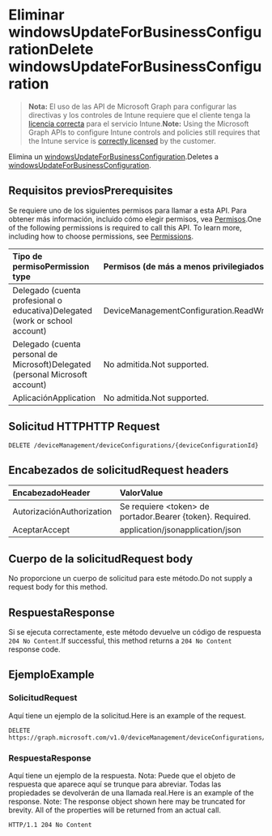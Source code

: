 # <a name="delete-windowsupdateforbusinessconfiguration"></a><span data-ttu-id="203f5-101">Eliminar windowsUpdateForBusinessConfiguration</span><span class="sxs-lookup"><span data-stu-id="203f5-101">Delete windowsUpdateForBusinessConfiguration</span></span>

> <span data-ttu-id="203f5-102">**Nota:** El uso de las API de Microsoft Graph para configurar las directivas y los controles de Intune requiere que el cliente tenga la [licencia correcta](https://go.microsoft.com/fwlink/?linkid=839381) para el servicio Intune.</span><span class="sxs-lookup"><span data-stu-id="203f5-102">**Note:** Using the Microsoft Graph APIs to configure Intune controls and policies still requires that the Intune service is [correctly licensed](https://go.microsoft.com/fwlink/?linkid=839381) by the customer.</span></span>

<span data-ttu-id="203f5-103">Elimina un [windowsUpdateForBusinessConfiguration](../resources/intune_deviceconfig_windowsupdateforbusinessconfiguration.md).</span><span class="sxs-lookup"><span data-stu-id="203f5-103">Deletes a [windowsUpdateForBusinessConfiguration](../resources/intune_deviceconfig_windowsupdateforbusinessconfiguration.md).</span></span>
## <a name="prerequisites"></a><span data-ttu-id="203f5-104">Requisitos previos</span><span class="sxs-lookup"><span data-stu-id="203f5-104">Prerequisites</span></span>
<span data-ttu-id="203f5-p101">Se requiere uno de los siguientes permisos para llamar a esta API. Para obtener más información, incluido cómo elegir permisos, vea [Permisos](../../../concepts/permissions_reference.md).</span><span class="sxs-lookup"><span data-stu-id="203f5-p101">One of the following permissions is required to call this API. To learn more, including how to choose permissions, see [Permissions](../../../concepts/permissions_reference.md).</span></span>

|<span data-ttu-id="203f5-107">Tipo de permiso</span><span class="sxs-lookup"><span data-stu-id="203f5-107">Permission type</span></span>|<span data-ttu-id="203f5-108">Permisos (de más a menos privilegiados)</span><span class="sxs-lookup"><span data-stu-id="203f5-108">Permissions (from least to most privileged)</span></span>|
|:---|:---|
|<span data-ttu-id="203f5-109">Delegado (cuenta profesional o educativa)</span><span class="sxs-lookup"><span data-stu-id="203f5-109">Delegated (work or school account)</span></span>|<span data-ttu-id="203f5-110">DeviceManagementConfiguration.ReadWrite.All</span><span class="sxs-lookup"><span data-stu-id="203f5-110">DeviceManagementConfiguration.ReadWrite.All</span></span>|
|<span data-ttu-id="203f5-111">Delegado (cuenta personal de Microsoft)</span><span class="sxs-lookup"><span data-stu-id="203f5-111">Delegated (personal Microsoft account)</span></span>|<span data-ttu-id="203f5-112">No admitida.</span><span class="sxs-lookup"><span data-stu-id="203f5-112">Not supported.</span></span>|
|<span data-ttu-id="203f5-113">Aplicación</span><span class="sxs-lookup"><span data-stu-id="203f5-113">Application</span></span>|<span data-ttu-id="203f5-114">No admitida.</span><span class="sxs-lookup"><span data-stu-id="203f5-114">Not supported.</span></span>|

## <a name="http-request"></a><span data-ttu-id="203f5-115">Solicitud HTTP</span><span class="sxs-lookup"><span data-stu-id="203f5-115">HTTP Request</span></span>
<!-- {
  "blockType": "ignored"
}
-->
``` http
DELETE /deviceManagement/deviceConfigurations/{deviceConfigurationId}
```

## <a name="request-headers"></a><span data-ttu-id="203f5-116">Encabezados de solicitud</span><span class="sxs-lookup"><span data-stu-id="203f5-116">Request headers</span></span>
|<span data-ttu-id="203f5-117">Encabezado</span><span class="sxs-lookup"><span data-stu-id="203f5-117">Header</span></span>|<span data-ttu-id="203f5-118">Valor</span><span class="sxs-lookup"><span data-stu-id="203f5-118">Value</span></span>|
|:---|:---|
|<span data-ttu-id="203f5-119">Autorización</span><span class="sxs-lookup"><span data-stu-id="203f5-119">Authorization</span></span>|<span data-ttu-id="203f5-120">Se requiere &lt;token&gt; de portador.</span><span class="sxs-lookup"><span data-stu-id="203f5-120">Bearer {token}. Required.</span></span>|
|<span data-ttu-id="203f5-121">Aceptar</span><span class="sxs-lookup"><span data-stu-id="203f5-121">Accept</span></span>|<span data-ttu-id="203f5-122">application/json</span><span class="sxs-lookup"><span data-stu-id="203f5-122">application/json</span></span>|

## <a name="request-body"></a><span data-ttu-id="203f5-123">Cuerpo de la solicitud</span><span class="sxs-lookup"><span data-stu-id="203f5-123">Request body</span></span>
<span data-ttu-id="203f5-124">No proporcione un cuerpo de solicitud para este método.</span><span class="sxs-lookup"><span data-stu-id="203f5-124">Do not supply a request body for this method.</span></span>

## <a name="response"></a><span data-ttu-id="203f5-125">Respuesta</span><span class="sxs-lookup"><span data-stu-id="203f5-125">Response</span></span>
<span data-ttu-id="203f5-126">Si se ejecuta correctamente, este método devuelve un código de respuesta `204 No Content`.</span><span class="sxs-lookup"><span data-stu-id="203f5-126">If successful, this method returns a `204 No Content` response code.</span></span>

## <a name="example"></a><span data-ttu-id="203f5-127">Ejemplo</span><span class="sxs-lookup"><span data-stu-id="203f5-127">Example</span></span>
### <a name="request"></a><span data-ttu-id="203f5-128">Solicitud</span><span class="sxs-lookup"><span data-stu-id="203f5-128">Request</span></span>
<span data-ttu-id="203f5-129">Aquí tiene un ejemplo de la solicitud.</span><span class="sxs-lookup"><span data-stu-id="203f5-129">Here is an example of the request.</span></span>
``` http
DELETE https://graph.microsoft.com/v1.0/deviceManagement/deviceConfigurations/{deviceConfigurationId}
```

### <a name="response"></a><span data-ttu-id="203f5-130">Respuesta</span><span class="sxs-lookup"><span data-stu-id="203f5-130">Response</span></span>
<span data-ttu-id="203f5-p102">Aquí tiene un ejemplo de la respuesta. Nota: Puede que el objeto de respuesta que aparece aquí se trunque para abreviar. Todas las propiedades se devolverán de una llamada real.</span><span class="sxs-lookup"><span data-stu-id="203f5-p102">Here is an example of the response. Note: The response object shown here may be truncated for brevity. All of the properties will be returned from an actual call.</span></span>
``` http
HTTP/1.1 204 No Content
```



